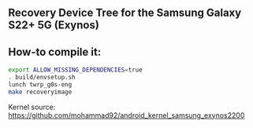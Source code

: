 ## Recovery Device Tree for the Samsung Galaxy S22+ 5G (Exynos)

## How-to compile it:

```sh
export ALLOW_MISSING_DEPENDENCIES=true
. build/envsetup.sh
lunch twrp_g0s-eng
make recoveryimage
```

Kernel source:
https://github.com/mohammad92/android_kernel_samsung_exynos2200
